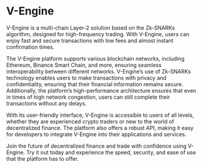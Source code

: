 # V-Engine


V-Engine is a multi-chain Layer-2 solution based on the Zk-SNARKs algorithm, designed for high-frequency trading. With V-Engine, users can enjoy fast and secure transactions with low fees and almost instant confirmation times.

The V-Engine platform supports various blockchain networks, including Ethereum, Binance Smart Chain, and more, ensuring seamless interoperability between different networks.
V-Engine’s use of Zk-SNARKs technology enables users to make transactions with privacy and confidentiality, ensuring that their financial information remains secure. Additionally, the platform’s high-performance architecture ensures that even in times of high network congestion, users can still complete their transactions without any delays.

With its user-friendly interface, V-Engine is accessible to users of all levels, whether they are experienced crypto traders or new to the world of decentralized finance. The platform also offers a robust API, making it easy for developers to integrate V-Engine into their applications and services.

Join the future of decentralized finance and trade with confidence using V-Engine. Try it out today and experience the speed, security, and ease of use that the platform has to offer.